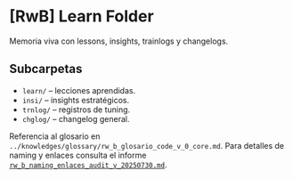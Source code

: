 # [RwB] Learn Folder

Memoria viva con lessons, insights, trainlogs y changelogs.

## Subcarpetas
- `learn/` – lecciones aprendidas.
- `insi/` – insights estratégicos.
- `trnlog/` – registros de tuning.
- `chglog/` – changelog general.

Referencia al glosario en `../knowledges/glossary/rw_b_glosario_code_v_0_core.md`.
Para detalles de naming y enlaces consulta el informe
[`rw_b_naming_enlaces_audit_v_20250730.md`](audit/rw_b_naming_enlaces_audit_v_20250730.md).
